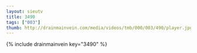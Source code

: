 ```yaml
--- 
layout: sieutv
title: 3490
tags: ["003"]
thumb: http://drainmainvein.com/media/videos/tmb/000/003/490/player.jpg
---
```

{% include drainmainvein key="3490" %} 
